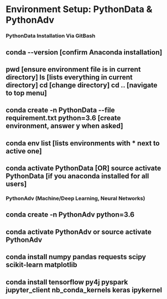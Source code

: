 # Environment Setup: PythonData & PythonAdv

### PythonData Installation Via GitBash
## conda --version [confirm Anaconda installation]
## pwd [ensure environment file is in current directory] ls [lists everything in current directory] cd [change directory] cd .. [navigate to top menu]
## conda create -n PythonData --file requirement.txt python=3.6 [create environment, answer y when asked]
## conda env list [lists environments with * next to active one]
## conda activate PythonData [OR] source activate PythonData [if you anaconda installed for all users]

### PythonAdv (Machine/Deep Learning, Neural Networks)
## conda create -n PythonAdv python=3.6
## conda activate PythonAdv or source activate PythonAdv
## conda install numpy pandas requests scipy scikit-learn matplotlib
## conda install tensorflow py4j pyspark jupyter_client nb_conda_kernels keras ipykernel
